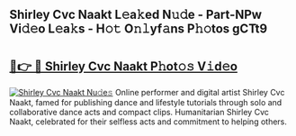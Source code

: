 ## Shirley Cvc Naakt L𝚎a𝚔ed N𝚞𝚍e - Part-NPw Vi𝚍𝚎o L𝚎a𝚔s - H𝚘𝚝 O𝚗𝚕yf𝚊ns P𝚑𝚘tos gCTt9

# <h2><a href="http://kf646rw.oniu.top/?m=Shirley+Cvc+Naakt">🔗👉 🔴 Shirley Cvc Naakt P𝚑ot𝚘𝚜 V𝚒d𝚎o</a></h2>

[![Shirley Cvc Naakt Nu𝚍e𝚜](https://i.imgur.com/0qMVB7G.gif)](http://kf646rw.oniu.top/?m=Shirley+Cvc+Naakt)
Online performer and digital artist Shirley Cvc Naakt, famed for publishing dance and lifestyle tutorials through solo and collaborative dance acts and compact clips. Humanitarian Shirley Cvc Naakt, celebrated for their selfless acts and commitment to helping others.  
